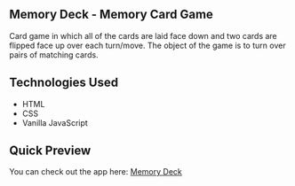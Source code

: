 ## Memory Deck - Memory Card Game
Card game in which all of the cards are laid face down and two cards are flipped face up over each turn/move. The object of the game is to turn over pairs of matching cards.

## Technologies Used
- HTML
- CSS
- Vanilla JavaScript  

## Quick Preview
You can check out the app here:
[Memory Deck](http://memory-deck-app.netlify.app "Memory Deck App")
